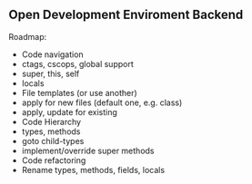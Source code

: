Open Development Enviroment Backend
---

Roadmap:

* Code navigation
 * ctags, cscops, global support
 * super, this, self
 * locals
* File templates (or use another)
 * apply for new files (default one, e.g. class)
 * apply, update for existing
* Code Hierarchy
 * types, methods 
 * goto child-types
 * implement/override super methods
* Code refactoring
 * Rename types, methods, fields, locals
